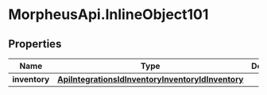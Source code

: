 # MorpheusApi.InlineObject101

## Properties

Name | Type | Description | Notes
------------ | ------------- | ------------- | -------------
**inventory** | [**ApiIntegrationsIdInventoryInventoryIdInventory**](ApiIntegrationsIdInventoryInventoryIdInventory.md) |  | 



